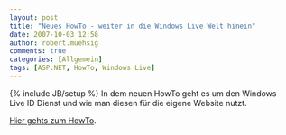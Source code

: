 ```yaml
---
layout: post
title: "Neues HowTo - weiter in die Windows Live Welt hinein"
date: 2007-10-03 12:58
author: robert.muehsig
comments: true
categories: [Allgemein]
tags: [ASP.NET, HowTo, Windows Live]
---
```

{% include JB/setup %}
In dem neuen HowTo geht es um den Windows Live ID Dienst und wie man diesen für die eigene Website nutzt.

<a href="http://code-inside.de/blog/artikel/howto-windows-live-id-web-authentication-grundlagen-installation">Hier gehts zum HowTo</a>.
